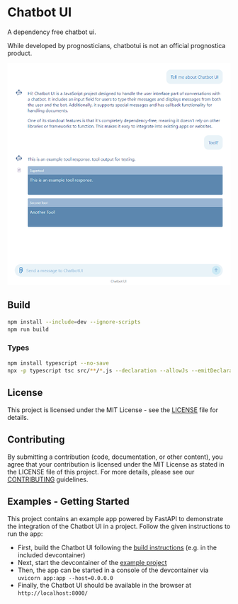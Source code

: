 # Chatbot UI

A dependency free chatbot ui.

While developed by prognosticians, chatbotui is not an official
prognostica product.

<img alt="an example of chatbotui in action" src="example.png" />

## Build

```bash
npm install --include=dev --ignore-scripts
npm run build
```

### Types

```bash
npm install typescript --no-save
npx -p typescript tsc src/**/*.js --declaration --allowJs --emitDeclarationOnly --outDir types
```

## License

This project is licensed under the MIT License - see the [LICENSE](LICENSE) file for details.

## Contributing

By submitting a contribution (code, documentation, or other content), you agree
that your contribution is licensed under the MIT License as stated in the
LICENSE file of this project. For more details, please see our
[CONTRIBUTING](CONTRIBUTING.md) guidelines.

## Examples - Getting Started

This project contains an example app powered by FastAPI to demonstrate the integration of the Chatbot UI in a project. Follow the given instructions to run the app:
* First, build the Chatbot UI following the [build instructions](#build) (e.g. in the included devcontainer)
* Next, start the devcontainer of the [example project](examples/fastapi/)
* Then, the app can be started in a console of the devcontainer via `uvicorn app:app --host=0.0.0.0`
* Finally, the Chatbot UI should be available in the browser at `http://localhost:8000/`
